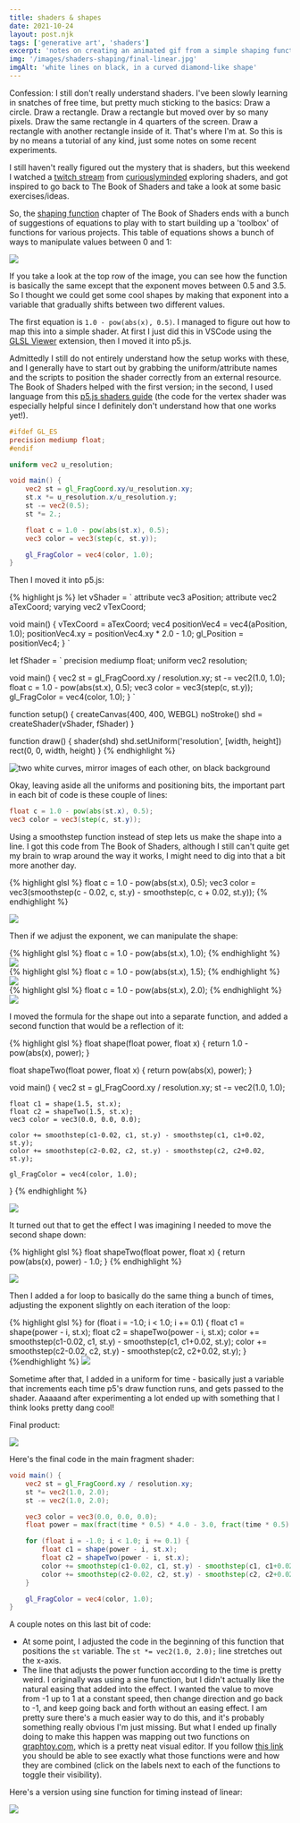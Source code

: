 ```yaml
---
title: shaders & shapes
date: 2021-10-24
layout: post.njk
tags: ['generative art', 'shaders']
excerpt: 'notes on creating an animated gif from a simple shaping function'
img: '/images/shaders-shaping/final-linear.jpg'
imgAlt: 'white lines on black, in a curved diamond-like shape'
---
```


Confession: I still don't really understand shaders. I've been slowly learning in snatches of free time, but pretty much sticking to the basics: Draw a circle. Draw a rectangle. Draw a rectangle but moved over by so many pixels. Draw the same rectangle in 4 quarters of the screen. Draw a rectangle with another rectangle inside of it. That's where I'm at. So this is by no means a tutorial of any kind, just some notes on some recent experiments.

I still haven't really figured out the mystery that is shaders, but this weekend I watched a [twitch stream](https://www.twitch.tv/videos/1184743691) from [curiouslyminded](https://www.curiouslyminded.xyz/) exploring shaders, and got inspired to go back to The Book of Shaders and take a look at some basic exercises/ideas.

So, the [shaping function](https://thebookofshaders.com/05/) chapter of The Book of Shaders ends with a bunch of suggestions of equations to play with to start building up a 'toolbox' of functions for various projects. This table of equations shows a bunch of ways to manipulate values between 0 and 1:

[![](/public/images/shaders-shaping/shaders-kynd.png)](/public/images/shaders-shaping/shaders-kynd.png)

If you take a look at the top row of the image, you can see how the function is basically the same except that the exponent moves between 0.5 and 3.5. So I thought we could get some cool shapes by making that exponent into a variable that gradually shifts between two different values.

The first equation is `1.0 - pow(abs(x), 0.5)`. I managed to figure out how to map this into a simple shader. At first I just did this in VSCode using the [GLSL Viewer](https://marketplace.visualstudio.com/items?itemName=circledev.glsl-canvas) extension, then I moved it into p5.js.

Admittedly I still do not entirely understand how the setup works with these, and I generally have to start out by grabbing the uniform/attribute names and the scripts to position the shader correctly from an external resource. The Book of Shaders helped with the first version; in the second, I used language from this [p5.js shaders guide](https://itp-xstory.github.io/p5js-shaders/#/) (the code for the vertex shader was especially helpful since I definitely don't understand how that one works yet!).

```glsl
#ifdef GL_ES
precision mediump float;
#endif

uniform vec2 u_resolution;

void main() {
    vec2 st = gl_FragCoord.xy/u_resolution.xy;
    st.x *= u_resolution.x/u_resolution.y;
    st -= vec2(0.5);
    st *= 2.;

    float c = 1.0 - pow(abs(st.x), 0.5);
    vec3 color = vec3(step(c, st.y));

    gl_FragColor = vec4(color, 1.0);
}
```

Then I moved it into p5.js:

<div class="code-img">

{% highlight js %}
let vShader = `
attribute vec3 aPosition;
attribute vec2 aTexCoord;
varying vec2 vTexCoord;

void main() {
vTexCoord = aTexCoord;
vec4 positionVec4 = vec4(aPosition, 1.0);
positionVec4.xy = positionVec4.xy \* 2.0 - 1.0;
gl_Position = positionVec4;
}
`

let fShader = `
precision mediump float;
uniform vec2 resolution;

void main() {
vec2 st = gl_FragCoord.xy / resolution.xy;
st -= vec2(1.0, 1.0);
float c = 1.0 - pow(abs(st.x), 0.5);
vec3 color = vec3(step(c, st.y));
gl_FragColor = vec4(color, 1.0);
}
`

function setup() {
createCanvas(400, 400, WEBGL)
noStroke()
shd = createShader(vShader, fShader)
}

function draw() {
shader(shd)
shd.setUniform('resolution', [width, height])
rect(0, 0, width, height)
}
{% endhighlight %}

<img src="/images/shaders-shaping/shader1.png" alt="two white curves, mirror images of each other, on black background"  />

</div>

Okay, leaving aside all the uniforms and positioning bits, the important part in each bit of code is these couple of lines:

```glsl
float c = 1.0 - pow(abs(st.x), 0.5);
vec3 color = vec3(step(c, st.y));
```

Using a smoothstep function instead of step lets us make the shape into a line. I got this code from The Book of Shaders, although I still can't quite get my brain to wrap around the way it works, I might need to dig into that a bit more another day.

<div class="code-img">

{% highlight glsl %}
float c = 1.0 - pow(abs(st.x), 0.5);
vec3 color = vec3(smoothstep(c - 0.02, c, st.y) - smoothstep(c, c + 0.02, st.y));
{% endhighlight %}

<img src="/images/shaders-shaping/shader2.png"   />

</div>

Then if we adjust the exponent, we can manipulate the shape:

<div class="code-imgs-columns">

<div class="column">
{% highlight glsl %}
float c = 1.0 - pow(abs(st.x), 1.0);
{% endhighlight %}
<img src="/images/shaders-shaping/shader3.png" />

</div>

<div class="column">
{% highlight glsl %}
float c = 1.0 - pow(abs(st.x), 1.5);
{% endhighlight %}
<img src="/images/shaders-shaping/shader4.png" />

</div>

<div class="column">
{% highlight glsl %}
float c = 1.0 - pow(abs(st.x), 2.0);
{% endhighlight %}
<img src="/images/shaders-shaping/shader5.png" />
</div>

</div>

I moved the formula for the shape out into a separate function, and added a second function that would be a reflection of it:

<div class="code-img">
{% highlight glsl %}
float shape(float power, float x) {
	return  1.0 - pow(abs(x), power);
}

float shapeTwo(float power, float x) {
return pow(abs(x), power);
}

void main() {
vec2 st = gl_FragCoord.xy / resolution.xy;
st -= vec2(1.0, 1.0);

    float c1 = shape(1.5, st.x);
    float c2 = shapeTwo(1.5, st.x);
    vec3 color = vec3(0.0, 0.0, 0.0);

    color += smoothstep(c1-0.02, c1, st.y) - smoothstep(c1, c1+0.02, st.y);
    color += smoothstep(c2-0.02, c2, st.y) - smoothstep(c2, c2+0.02, st.y);

    gl_FragColor = vec4(color, 1.0);

}
{% endhighlight %}

<img src="/images/shaders-shaping/shader-reflect1.png"  />

</div>

It turned out that to get the effect I was imagining I needed to move the second shape down:

<div class="code-img">

{% highlight glsl %}
float shapeTwo(float power, float x) {
return pow(abs(x), power) - 1.0;
}
{% endhighlight %}

<img src="/images/shaders-shaping/shader-reflect2.png"  />

</div>

Then I added a for loop to basically do the same thing a bunch of times, adjusting the exponent slightly on each iteration of the loop:

<div class="code-img">
{% highlight glsl %}
for (float i = -1.0; i < 1.0; i += 0.1) {
    float c1 = shape(power - i, st.x);
    float c2 = shapeTwo(power - i, st.x);
    color += smoothstep(c1-0.02, c1, st.y) - smoothstep(c1, c1+0.02, st.y);
    color += smoothstep(c2-0.02, c2, st.y) - smoothstep(c2, c2+0.02, st.y);
}
{%endhighlight %}

<img src="/images/shaders-shaping/shader-loop.png"  />
</div>

Sometime after that, I added in a uniform for time - basically just a variable that increments each time p5's draw function runs, and gets passed to the shader. Aaaaand after experimenting a lot ended up with something that I think looks pretty dang cool!

Final product:

![](/images/shaders-shaping/final-linear.gif)

Here's the final code in the main fragment shader:

```glsl
void main() {
	vec2 st = gl_FragCoord.xy / resolution.xy;
	st *= vec2(1.0, 2.0);
	st -= vec2(1.0, 2.0);

	vec3 color = vec3(0.0, 0.0, 0.0);
	float power = max(fract(time * 0.5) * 4.0 - 3.0, fract(time * 0.5) * -4.0 + 1.0);

	for (float i = -1.0; i < 1.0; i += 0.1) {
		float c1 = shape(power - i, st.x);
		float c2 = shapeTwo(power - i, st.x);
		color += smoothstep(c1-0.02, c1, st.y) - smoothstep(c1, c1+0.02, st.y);
		color += smoothstep(c2-0.02, c2, st.y) - smoothstep(c2, c2+0.02, st.y);
	}

	gl_FragColor = vec4(color, 1.0);
}
```

A couple notes on this last bit of code:

-   At some point, I adjusted the code in the beginning of this function that positions the `st` variable. The `st *= vec2(1.0, 2.0);` line stretches out the x-axis.
-   The line that adjusts the power function according to the time is pretty weird. I originally was using a sine function, but I didn't actually like the natural easing that added into the effect. I wanted the value to move from -1 up to 1 at a constant speed, then change direction and go back to -1, and keep going back and forth without an easing effect. I am pretty sure there's a much easier way to do this, and it's probably something really obvious I'm just missing. But what I ended up finally doing to make this happen was mapping out two functions on [graphtoy.com](https://graphtoy.com), which is a pretty neat visual editor. If you follow [this link](<https://graphtoy.com/?f1(x,t)=fract(x*0.5)*-4.0+1.0&v1=false&f2(x,t)=fract(x*0.5)*4.0-3.0&v2=false&f3(x,t)=max(f1(x),f2(x))&v3=true&f4(x,t)=&v4=false&f5(x,t)=&v5=false&f6(x,t)=&v6=false&grid=true&coords=0,0,4.205926793776717>) you should be able to see exactly what those functions were and how they are combined (click on the labels next to each of the functions to toggle their visibility).

Here's a version using sine function for timing instead of linear:

![](/images/shaders-shaping/final-sine.gif)

